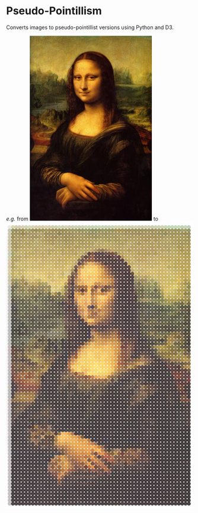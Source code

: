 Pseudo-Pointillism
=================

Converts images to pseudo-pointillist versions using Python and D3.

<em>e.g.</em> from <img src="images/mona_lisa_small.jpg"> to <img src="results/mona_lisa.png"> 